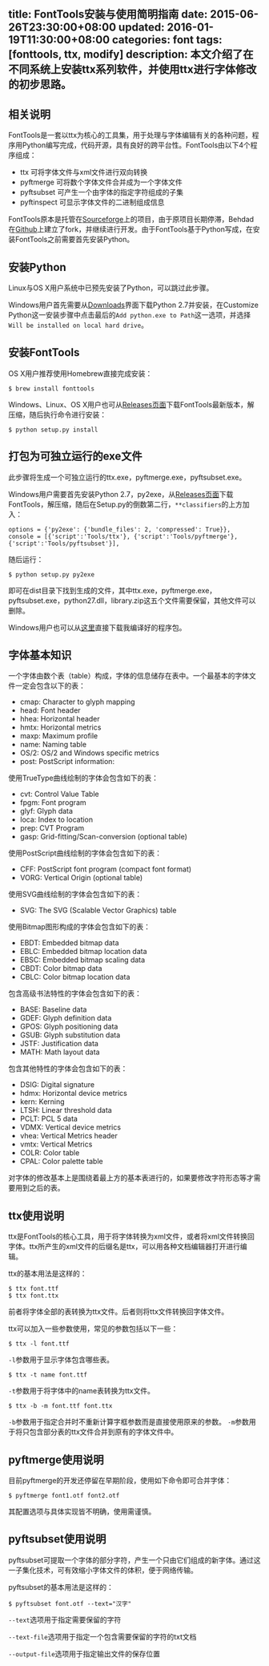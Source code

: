 title: FontTools安装与使用简明指南
date: 2015-06-26T23:30:00+08:00
updated: 2016-01-19T11:30:00+08:00
categories: font
tags: [fonttools, ttx, modify]
description: 本文介绍了在不同系统上安装ttx系列软件，并使用ttx进行字体修改的初步思路。
---

## 相关说明

FontTools是一套以ttx为核心的工具集，用于处理与字体编辑有关的各种问题，程序用Python编写完成，代码开源，具有良好的跨平台性。FontTools由以下4个程序组成：

- ttx 可将字体文件与xml文件进行双向转换
- pyftmerge 可将数个字体文件合并成为一个字体文件
- pyftsubset 可产生一个由字体的指定字符组成的子集
- pyftinspect 可显示字体文件的二进制组成信息

FontTools原本是托管在[Sourceforge](http://sourceforge.net/projects/fonttools/)上的项目，由于原项目长期停滞，Behdad在[Github](https://github.com/behdad/fonttools)上建立了fork，并继续进行开发。由于FontTools基于Python写成，在安装FontTools之前需要首先安装Python。

## 安装Python

Linux与OS X用户系统中已预先安装了Python，可以跳过此步骤。

Windows用户首先需要从[Downloads](https://www.python.org/downloads/)界面下载Python 2.7并安装，在Customize Python这一安装步骤中点击最后的`Add python.exe to Path`这一选项，并选择`Will be installed on local hard drive`。

## 安装FontTools

OS X用户推荐使用Homebrew直接完成安装：

    $ brew install fonttools

Windows、Linux、OS X用户也可从[Releases页面](https://github.com/behdad/fonttools/releases)下载FontTools最新版本，解压缩，随后执行命令进行安装：

    $ python setup.py install

## 打包为可独立运行的exe文件

此步骤将生成一个可独立运行的ttx.exe，pyftmerge.exe，pyftsubset.exe。

Windows用户需要首先安装Python 2.7，py2exe，从[Releases页面](https://github.com/behdad/fonttools/releases)下载FontTools，解压缩，随后在Setup.py的倒数第二行，`**classifiers`的上方加入：

    options = {'py2exe': {'bundle_files': 2, 'compressed': True}},
    console = [{'script':'Tools/ttx'}, {'script':'Tools/pyftmerge'}, {'script':'Tools/pyftsubset'}],

随后运行：

    $ python setup.py py2exe

即可在dist目录下找到生成的文件，其中ttx.exe，pyftmerge.exe，pyftsubset.exe，python27.dll，library.zip这五个文件需要保留，其他文件可以删除。

Windows用户也可以从[这里](https://darknode.in/dl/FontTools.7z)直接下载我编译好的程序包。

## 字体基本知识

一个字体由数个表（table）构成，字体的信息储存在表中。一个最基本的字体文件一定会包含以下的表：

* cmap: Character to glyph mapping
* head: Font header
* hhea: Horizontal header
* hmtx: Horizontal metrics
* maxp: Maximum profile
* name: Naming table
* OS/2: OS/2 and Windows specific metrics
* post: PostScript information:

使用TrueType曲线绘制的字体会包含如下的表：

* cvt: Control Value Table
* fpgm: Font program
* glyf: Glyph data
* loca: Index to location
* prep: CVT Program
* gasp: Grid-fitting/Scan-conversion (optional table)

使用PostScript曲线绘制的字体会包含如下的表：

* CFF: PostScript font program (compact font format)
* VORG: Vertical Origin (optional table)

使用SVG曲线绘制的字体会包含如下的表：

* SVG: The SVG (Scalable Vector Graphics) table

使用Bitmap图形构成的字体会包含如下的表：

* EBDT: Embedded bitmap data
* EBLC: Embedded bitmap location data
* EBSC: Embedded bitmap scaling data
* CBDT: Color bitmap data
* CBLC: Color bitmap location data

包含高级书法特性的字体会包含如下的表：

* BASE: Baseline data
* GDEF: Glyph definition data
* GPOS: Glyph positioning data
* GSUB: Glyph substitution data
* JSTF: Justification data
* MATH: Math layout data

包含其他特性的字体会包含如下的表：

* DSIG: Digital signature
* hdmx: Horizontal device metrics
* kern: Kerning
* LTSH: Linear threshold data
* PCLT: PCL 5 data
* VDMX: Vertical device metrics
* vhea: Vertical Metrics header
* vmtx: Vertical Metrics
* COLR: Color table
* CPAL: Color palette table

对字体的修改基本上是围绕着最上方的基本表进行的，如果要修改字符形态等才需要用到之后的表。

## ttx使用说明

ttx是FontTools的核心工具，用于将字体转换为xml文件，或者将xml文件转换回字体。ttx所产生的xml文件的后缀名是ttx，可以用各种文档编辑器打开进行编辑。

ttx的基本用法是这样的：

    $ ttx font.ttf
    $ ttx font.ttx

前者将字体全部的表转换为ttx文件。后者则将ttx文件转换回字体文件。

ttx可以加入一些参数使用，常见的参数包括以下一些：

    $ ttx -l font.ttf

`-l`参数用于显示字体包含哪些表。

    $ ttx -t name font.ttf

`-t`参数用于将字体中的name表转换为ttx文件。

    $ ttx -b -m font.ttf font.ttx

`-b`参数用于指定合并时不重新计算字框参数而是直接使用原来的参数。
`-m`参数用于将只包含部分表的ttx文件合并到原有的字体文件中。

## pyftmerge使用说明

目前pyftmerge的开发还停留在早期阶段，使用如下命令即可合并字体：

    $ pyftmerge font1.otf font2.otf

其配置选项与具体实现皆不明确，使用需谨慎。

## pyftsubset使用说明

pyftsubset可提取一个字体的部分字符，产生一个只由它们组成的新字体。通过这一子集化技术，可有效缩小字体文件的体积，便于网络传输。

pyftsubset的基本用法是这样的：

    $ pyftsubset font.otf --text="汉字"

`--text`选项用于指定需要保留的字符

`--text-file`选项用于指定一个包含需要保留的字符的txt文档

`--output-file`选项用于指定输出文件的保存位置
